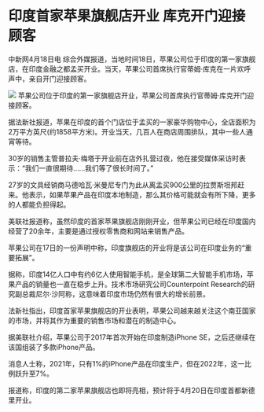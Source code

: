 # 印度首家苹果旗舰店开业 库克开门迎接顾客

中新网4月18日电
综合外媒报道，当地时间18日，苹果公司位于印度的第一家旗舰店，在印度金融之都孟买开业。当天，苹果公司首席执行官蒂姆·库克在一片欢呼声中，亲自开门迎接顾客。

![](https://inews.gtimg.com/om_bt/OVaAfEssg8OxQsuFe6LmV2iwXuSjYwpVovbBccDG8TWw8AA/1000)
苹果公司位于印度的第一家旗舰店开业，苹果公司首席执行官蒂姆·库克开门迎接顾客。

据法新社报道，苹果在印度的首个门店位于孟买的一家豪华购物中心，全店面积为2万平方英尺(约1858平方米)。开业当天，几百人在商店周围排队，其中一些人通宵等待。

30岁的销售主管普拉夫·梅塔于开业前在店外扎营过夜，他在接受媒体采访时表示：“我们一直很期待……我们等了很长时间了。”

27岁的文具经销商马德哈瓦·米曼尼专门为此从离孟买900公里的拉贾斯坦邦赶来。他表示，如果苹果产品在印度本地制造，那么其价格可能就会有所下降，更多的人都能负担得起。

美联社报道称，虽然印度的首家苹果旗舰店刚刚开业，但苹果公司已经在印度国内经营了20余年，主要是通过授权零售商和网站来销售产品。

苹果公司在17日的一份声明中称，印度旗舰店的开业将是该公司在印度业务的“重要拓展”。

据称，印度14亿人口中有约6亿人使用智能手机，是全球第二大智能手机市场，苹果产品的销量也一直在稳步上升。技术市场研究公司Counterpoint
Research的研究副总裁尼尔·沙阿称，这意味着印度市场仍然有很大的增长前景。

法新社指出，印度首家苹果旗舰店的开业表明，苹果公司越来越关注这个南亚国家的市场，并将其作为重要的销售市场和潜在的制造中心。

据美联社介绍，苹果公司于2017年首次开始在印度制造iPhone SE，之后还继续在该国组装了多款iPhone产品。

消息人士称，2021年，只有1%的iPhone产品在印度生产，但在2022年，这一比例跃升至7%。

报道称，印度的第二家苹果旗舰店也即将亮相，预计将于4月20日在印度首都新德里开业。

